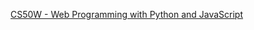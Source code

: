 [CS50W - Web Programming with Python and JavaScript](https://www.edx.org/course/cs50s-web-programming-with-python-and-javascript)
